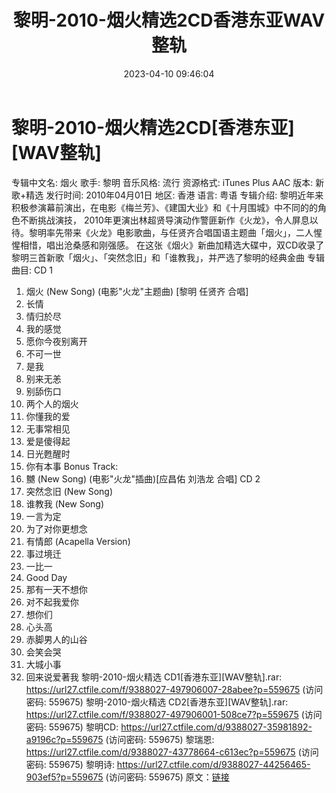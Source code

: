 ﻿---
title: 黎明-2010-烟火精选2CD香港东亚WAV整轨
date: 2023-04-10 09:46:04
categories: WAV车载音乐、镜像
tags: 华语中文
---
# 黎明-2010-烟火精选2CD[香港东亚][WAV整轨]

专辑中文名: 烟火
歌手: 黎明
音乐风格: 流行
资源格式: iTunes Plus AAC
版本: 新歌+精选
发行时间: 2010年04月01日
地区: 香港
语言: 粤语
专辑介绍:
黎明近年来积极参演幕前演出，在电影《梅兰芳》、《建国大业》和《十月围城》中不同的的角色不断挑战演技，
2010年更演出林超贤导演动作警匪新作《火龙》，令人屏息以待。黎明率先带来《火龙》电影歌曲，与任贤齐合唱国语主题曲「烟火」，二人惺惺相惜，唱出沧桑感和刚强感。
在这张《烟火》新曲加精选大碟中，双CD收录了黎明三首新歌「烟火」、「突然念旧」和「谁教我」，并严选了黎明的经典金曲
专辑曲目:
CD 1
01. 烟火 (New Song) (电影"火龙"主题曲) [黎明 任贤齐 合唱]
02. 长情
03. 情归於尽
04. 我的感觉
05. 愿你今夜别离开
06. 不可一世
07. 是我
08. 别来无恙
09. 别舔伤口
10. 两个人的烟火
11. 你懂我的爱
12. 无事常相见
13. 爱是傻得起
14. 日光甦醒时
15. 你有本事
Bonus Track:
16. 嬲 (New Song) (电影"火龙"插曲)[应昌佑 刘浩龙 合唱]
CD 2
01. 突然念旧 (New Song)
02. 谁教我 (New Song)
03. 一言为定
04. 为了对你更想念
05. 有情郎 (Acapella Version)
06. 事过境迁
07. 一比一
08. Good Day
09. 那有一天不想你
10. 对不起我爱你
11. 想你们
12. 心头高
13. 赤脚男人的山谷
14. 会笑会哭
15. 大城小事
16. 回来说爱著我
黎明-2010-烟火精选 CD1[香港东亚][WAV整轨].rar: https://url27.ctfile.com/f/9388027-497906007-28abee?p=559675
(访问密码: 559675)
黎明-2010-烟火精选 CD2[香港东亚][WAV整轨].rar: https://url27.ctfile.com/f/9388027-497906001-508ce7?p=559675
(访问密码: 559675)
黎明CD: https://url27.ctfile.com/d/9388027-35981892-a9196c?p=559675
(访问密码: 559675)
黎瑞恩: https://url27.ctfile.com/d/9388027-43778664-c613ec?p=559675
(访问密码: 559675)
黎明诗: https://url27.ctfile.com/d/9388027-44256465-903ef5?p=559675
(访问密码: 559675)
原文：[链接](https://blog.sina.com.cn/s/blog_1647c7e76010311du.html)